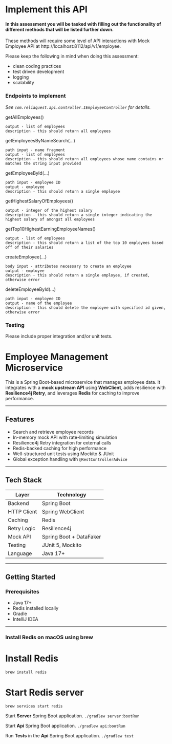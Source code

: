 # Implement this API

#### In this assessment you will be tasked with filling out the functionality of different methods that will be listed further down.

These methods will require some level of API interactions with Mock Employee API at http://localhost:8112/api/v1/employee.

Please keep the following in mind when doing this assessment:
* clean coding practices
* test driven development
* logging
* scalability

### Endpoints to implement

_See `com.reliaquest.api.controller.IEmployeeController` for details._

getAllEmployees()

    output - list of employees
    description - this should return all employees

getEmployeesByNameSearch(...)

    path input - name fragment
    output - list of employees
    description - this should return all employees whose name contains or matches the string input provided

getEmployeeById(...)

    path input - employee ID
    output - employee
    description - this should return a single employee

getHighestSalaryOfEmployees()

    output - integer of the highest salary
    description - this should return a single integer indicating the highest salary of amongst all employees

getTop10HighestEarningEmployeeNames()

    output - list of employees
    description - this should return a list of the top 10 employees based off of their salaries

createEmployee(...)

    body input - attributes necessary to create an employee
    output - employee
    description - this should return a single employee, if created, otherwise error

deleteEmployeeById(...)

    path input - employee ID
    output - name of the employee
    description - this should delete the employee with specified id given, otherwise error

### Testing
Please include proper integration and/or unit tests.





# Employee Management Microservice

This is a Spring Boot-based microservice that manages employee data. It integrates with a **mock upstream API** using **WebClient**, adds resilience with **Resilience4j Retry**, and leverages **Redis** for caching to improve performance.

---

## Features

- Search and retrieve employee records
- In-memory mock API with rate-limiting simulation
- Resilience4j Retry integration for external calls
- Redis-backed caching for high performance
- Well-structured unit tests using Mockito & JUnit
- Global exception handling with `@RestControllerAdvice`

---

## Tech Stack

| Layer        | Technology                     |
|--------------|--------------------------------|
| Backend      | Spring Boot                    |
| HTTP Client  | Spring WebClient               |
| Caching      | Redis                          |
| Retry Logic  | Resilience4j                   |
| Mock API     | Spring Boot + DataFaker        |
| Testing      | JUnit 5, Mockito               |
| Language     | Java 17+                       |

---

## Getting Started

### Prerequisites

- Java 17+
- Redis installed locally
- Gradle
- IntelliJ IDEA

---

### Install Redis on macOS using brew

# Install Redis
`brew install redis`

# Start Redis server
`brew services start redis`


Start **Server** Spring Boot application.
`./gradlew server:bootRun`

Start **Api** Spring Boot application.
`./gradlew api:bootRun`

Run **Tests** in the **Api** Spring Boot application.
`./gradlew test`
